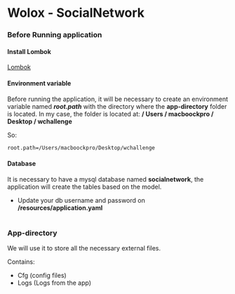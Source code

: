 # Wolox - SocialNetwork


### Before Running application ###

#### Install Lombok ####
[Lombok](https://projectlombok.org/download)

#### Environment variable ####
Before running the application, it will be necessary to create an environment variable named ___root.path___ with the directory where the __app-directory__ folder is located.
In my case, the folder is located at: __/ Users / macboockpro / Desktop / wchallenge__

So:

```bash
root.path=/Users/macboockpro/Desktop/wchallenge
```

#### Database ####
It is necessary to have a mysql database named __socialnetwork__, the application will create the tables based on the model.

* Update your db username and password on __/resources/application.yaml__
#

### App-directory ###
We will use it to store all the necessary external files.

Contains:

* Cfg (config files)
* Logs (Logs from the app)
